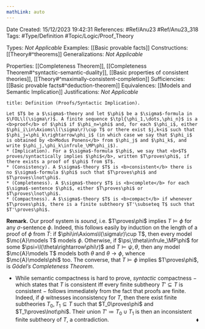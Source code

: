 ```yaml
---
mathLink: auto
---
```


<div class="topSpace"></div>

Date Created: 15/12/2023 19:42:31
References: #Ref/Anu23 #Ref/Anu23_318
Tags: #Type/Definition #Topic/Logic/Proof_Theory

Types: <i>Not Applicable</i>
Examples: [[Basic provable facts]]
Constructions: [[Theory#^theorems]]
Generalizations: <i>Not Applicable</i>

Properties: [[Completeness Theorem]], [[Completeness Theorem#^syntactic-semantic-duality]], [[Basic properties of consistent theories]], [[Theory#^maximally-consistent-completion]]
Sufficiencies: [[Basic provable facts#^deduction-theorem]]
Equivalences: [[Models and Semantic Implication]]
Justifications: <i>Not Applicable</i>

``` ad-Definition
title: Definition (Proofs/Syntactic Implication).

Let $T$ be a $\sigma$-theory and let $\phi$ be a $\sigma$-formula in $\FOL\l(\sigma\r)$. A finite sequence $\tpl{\phi_1,\dots,\phi_n}$ is a <b>proof</b> of $\phi$ if $\phi_n=\phi$ and, for each $\phi_i$, either $\phi_i\in\Axioms\l(\sigma\r)\cup T$ or there exist $j,k<i$ such that $\phi_j=\phi_k\rightarrow\phi_i$ (in which case we say that $\phi_i$ is obtained by <b>Modus Ponens</b> from $\phi_j$ and $\phi_k$, and write $\phi_j,\phi_k\infrule_\MP\phi_i$).
* (Implication). For a $\sigma$-formula $\phi$, we say that <b>$T$ proves/syntactically implies $\phi$</b>, written $T\proves\phi$, if there exists a proof of $\phi$ from $T$.
* (Consistency). A $\sigma$-theory $T$ is <b>consistent</b> there is no $\sigma$-formula $\phi$ such that $T\proves\phi$ and $T\proves\lnot\phi$.
* (Completeness). A $\sigma$-theory $T$ is <b>complete</b> for each $\sigma$-sentence $\phi$, either $T\proves\phi$ or $T\proves\lnot\phi$.
* (Compactness). A $\sigma$-theory $T$ is <b>compact</b> if whenever $T\proves\phi$, there is a finite subtheory $T'\subseteq T$ such that $T'\proves\phi$.

```

<b>Remark.</b> Our proof system is <i>sound</i>, i.e. $T\proves\phi$ implies $T\models\phi$ for any $\sigma$-sentence $\phi$. Indeed, this follows easily by induction on the length of a proof of $\phi$ from $T$: if $\phi\in\Axioms\l(\sigma\r)\cup T$, then every model $\mc{A}\models T$ models $\phi$. Otherwise, if $\psi,\theta\infrule_\MP\phi$ for some $\psi=\l(\theta\rightarrow\phi\r)$ and $T\models\psi,\theta$, then any model $\mc{A}\models T$ models both $\theta$ and $\theta\rightarrow\phi$, whence $\mc{A}\models\phi$ too. The converse, that $T\models\phi$ implies $T\proves\phi$, is <i>Gödel’s Completeness Theorem</i>.
* While semantic compactness is hard to prove, <i>syntactic</i> compactness $-$ which states that $T$ is consistent iff every finite subtheory $T'\subseteq T$ is consistent $-$ follows immediately from the fact that proofs are finite. Indeed, if $\phi$ witnesses inconsistency for $T$, then there exist finite subtheories $T_0,T_1\subseteq T$ such that $T_0\proves\phi$ and $T_1\proves\lnot\phi$. Their union $T'\coloneqq T_0\cup T_1$ is then an inconsistent finite subtheory of $T$, a contradiction.<span style="float:right;">$\blacklozenge$</span>
